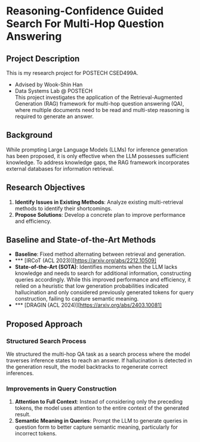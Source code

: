 # Reasoning-Confidence Guided Search For Multi-Hop Question Answering
## Project Description
This is my research project for POSTECH CSED499A.
* Advised by Wook-Shin Han 
* Data Systems Lab @ POSTECH  
This project investigates the application of the Retrieval-Augmented Generation (RAG) framework for multi-hop question answering (QA), where multiple documents need to be read and multi-step reasoning is required to generate an answer.  
  
## Background
While prompting Large Language Models (LLMs) for inference generation has been proposed, it is only effective when the LLM possesses sufficient knowledge. To address knowledge gaps, the RAG framework incorporates external databases for information retrieval.
  
## Research Objectives
1. **Identify Issues in Existing Methods**: Analyze existing multi-retrieval methods to identify their shortcomings.
2. **Propose Solutions**: Develop a concrete plan to improve performance and efficiency.
  
## Baseline and State-of-the-Art Methods
- **Baseline**: Fixed method alternating between retrieval and generation.
- *** [IRCoT (ACL 2023)][https://arxiv.org/abs/2212.10509]
- **State-of-the-Art (SOTA)**: Identifies moments when the LLM lacks knowledge and needs to search for additional information, constructing queries accordingly. While this improved performance and efficiency, it relied on a heuristic that low generation probabilities indicated hallucination and only considered previously generated tokens for query construction, failing to capture semantic meaning.
- *** [DRAGIN (ACL 2024)][https://arxiv.org/abs/2403.10081]
  
## Proposed Approach
### Structured Search Process
We structured the multi-hop QA task as a search process where the model traverses inference states to reach an answer. If hallucination is detected in the generation result, the model backtracks to regenerate correct inferences.

### Improvements in Query Construction
1. **Attention to Full Context**: Instead of considering only the preceding tokens, the model uses attention to the entire context of the generated result.
2. **Semantic Meaning in Queries**: Prompt the LLM to generate queries in question form to better capture semantic meaning, particularly for incorrect tokens.
